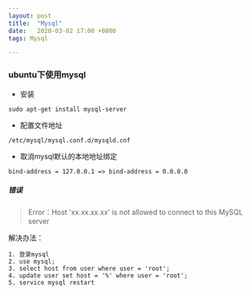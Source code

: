 ```yaml
---
layout: post
title:  "Mysql"
date:   2020-03-02 17:00 +0800
tags: Mysql

---
```


### ubuntu下使用mysql

- 安装

```
sudo apt-get install mysql-server
```

- 配置文件地址

```
/etc/mysql/mysql.conf.d/mysqld.cnf
```

-  取消mysql默认的本地地址绑定

```
bind-address = 127.0.0.1 => bind-address = 0.0.0.0
```

##### 错误

> Error：Host 'xx.xx.xx.xx' is not allowed to connect to this MySQL server

解决办法：
```
1. 登录mysql
2. use mysql;
3. select host from user where user = 'root';
4. update user set host = '%' where user = 'root';
5. service mysql restart
```